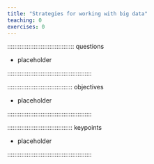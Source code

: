 ```yaml
---
title: "Strategies for working with big data"
teaching: 0
exercises: 0
---
```


:::::::::::::::::::::::::::::::::::::: questions

- placeholder

::::::::::::::::::::::::::::::::::::::::::::::::

::::::::::::::::::::::::::::::::::::: objectives

- placeholder

::::::::::::::::::::::::::::::::::::::::::::::::


::::::::::::::::::::::::::::::::::::: keypoints

- placeholder

::::::::::::::::::::::::::::::::::::::::::::::::
